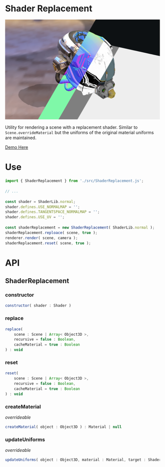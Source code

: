 
# Shader Replacement

![](./image.png)

Utility for rendering a scene with a replacement shader. Similar to `Scene.overrideMaterial` but the uniforms of the original material uniforms are maintained.

[Demo Here](https://gkjohnson.github.io/threejs-sandbox/shader-replacement/)

# Use

```js
import { ShaderReplacement } from './src/ShaderReplacement.js';

// ...

const shader = ShaderLib.normal;
shader.defines.USE_NORMALMAP = '';
shader.defines.TANGENTSPACE_NORMALMAP = '';
shader.defines.USE_UV = '';

const shaderReplacement = new ShaderReplacement( ShaderLib.normal );
shaderReplacement.reploace( scene, true );
renderer.render( scene, camera );
shaderReplacement.reset( scene, true );
```

# API

## ShaderReplacement

### constructor

```js
constructor( shader : Shader )
```

### replace

```js
replace(
	scene : Scene | Array< Object3D >,
	recursive = false : Boolean,
	cacheMaterial = true : Boolean
) : void
```

### reset

```js
reset(
	scene : Scene | Array< Object3D >,
	recursive = false : Boolean,
	cacheMaterial = true : Boolean
) : void
```

### createMaterial

_overrideable_

```js
createMaterial( object : Object3D ) : Material | null
```

### updateUniforms

_overrideable_

```js
updateUniforms( object : Object3D, material : Material, target : ShaderMaterial ) : void
```
